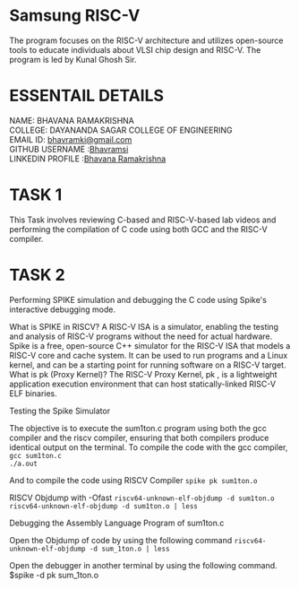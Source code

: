 # Samsung RISC-V
The program focuses on the RISC-V architecture and utilizes open-source tools to educate individuals about VLSI chip design and RISC-V. The program is led by Kunal Ghosh Sir.

# ESSENTAIL DETAILS
NAME: BHAVANA RAMAKRISHNA    
COLLEGE: DAYANANDA SAGAR COLLEGE OF ENGINEERING      
EMAIL ID: [bhavramki@gmail.com](bhavramki@gmail.com)      
GITHUB USERNAME :[Bhavramsi](https://github.com/Bhavramsi)         
LINKEDIN PROFILE :[Bhavana Ramakrishna](https://www.linkedin.com/in/bhavana-ramakrishna-1520922ba?utm_source=share&utm_campaign=share_via&utm_content=profile&utm_medium=android_app)        

# TASK 1
 This Task involves reviewing C-based and RISC-V-based lab videos and performing the compilation of C code using both GCC and the RISC-V compiler.

 # TASK 2
 Performing SPIKE simulation and debugging the C code using Spike's interactive debugging mode.

 What is SPIKE in RISCV?
A RISC-V ISA is a simulator, enabling the testing and analysis of RISC-V programs without the need for actual hardware.
Spike is a free, open-source C++ simulator for the RISC-V ISA that models a RISC-V core and cache system. It can be used to run programs and a Linux kernel, and can be a starting point for running software on a RISC-V target.
What is pk (Proxy Kernel)?
The RISC-V Proxy Kernel, pk , is a lightweight application execution environment that can host statically-linked RISC-V ELF binaries.

Testing the Spike Simulator

The objective is to execute the sum1ton.c program using both the gcc compiler and the riscv compiler, ensuring that both compilers produce identical output on the terminal. To compile the code with the gcc compiler,
```gcc sum1ton.c```    
```./a.out```

And to compile the code using RISCV Compiler
```spike pk sum1ton.o```

RISCV Objdump with -Ofast
```riscv64-unknown-elf-objdump -d sum1ton.o ```
```riscv64-unknown-elf-objdump -d sum1ton.o | less ```

Debugging the Assembly Language Program of sum1ton.c

Open the Objdump of code by using the following command
```riscv64-unknown-elf-objdump -d sum_1ton.o | less ```


Open the debugger in another terminal by using the following command.
$spike -d pk sum_1ton.o
